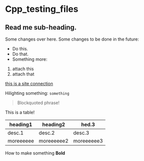 # Cpp_testing_files
## Read me sub-heading.

Some changes over here.
Some changes to be done in the future:

+ Do this.
+ Do that.
 + Something more:
  1. attach this
  2. attach that

[this is a site connection]()

Hilighting something: `something`

>Blockquoted phrase!

This is a table!

|heading1|heading2|hed.3|
|---|---|---|
| desc.1 | desc.2 | desc.3 |
|moreeeeee|moreeeeee2|moreeeeee3|

How to make something **Bold**
